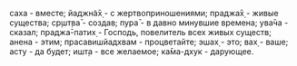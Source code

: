 саха - вместе; йаджн̃а̄х̣ - с жертвоприношениями; праджа̄х̣ - живые существа; ср̣шт̣ва̄ - создав; пура̄ - в давно минувшие времена; ува̄ча - сказал; праджа̄-патих̣ - Господь, повелитель всех живых существ; анена - этим; прасавишйадхвам - процветайте; эшах̣ - это; вах̣ - ваше; асту - да будет; ишт̣а - все желаемое; ка̄ма-дхук - дарующее.